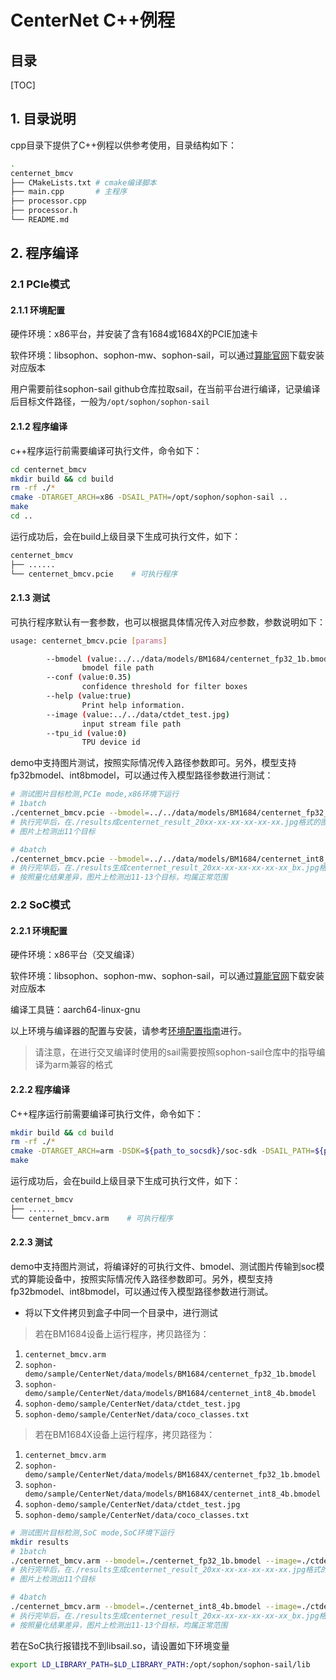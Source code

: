# CenterNet C++例程

## 目录

[TOC]

## 1. 目录说明

 cpp目录下提供了C++例程以供参考使用，目录结构如下：

```bash
.
centernet_bmcv
├── CMakeLists.txt # cmake编译脚本
├── main.cpp	   # 主程序
├── processor.cpp
├── processor.h
└── README.md
```

## 2. 程序编译

### 2.1 PCIe模式

#### 2.1.1 环境配置

硬件环境：x86平台，并安装了含有1684或1684X的PCIE加速卡

软件环境：libsophon、sophon-mw、sophon-sail，可以通过[算能官网](https://developer.sophgo.com/site/index/material/21/all.html)下载安装对应版本

用户需要前往sophon-sail github仓库拉取sail，在当前平台进行编译，记录编译后目标文件路径，一般为`/opt/sophon/sophon-sail`

#### 2.1.2 程序编译

c++程序运行前需要编译可执行文件，命令如下：

```bash
cd centernet_bmcv
mkdir build && cd build
rm -rf ./*
cmake -DTARGET_ARCH=x86 -DSAIL_PATH=/opt/sophon/sophon-sail ..
make
cd ..
```

运行成功后，会在build上级目录下生成可执行文件，如下：

```bash
centernet_bmcv
├── ......
└── centernet_bmcv.pcie    # 可执行程序
```

#### 2.1.3 测试

可执行程序默认有一套参数，也可以根据具体情况传入对应参数，参数说明如下：

```bash
usage: centernet_bmcv.pcie [params] 

        --bmodel (value:../../data/models/BM1684/centernet_fp32_1b.bmodel)
                bmodel file path
        --conf (value:0.35)
                confidence threshold for filter boxes
        --help (value:true)
                Print help information.
        --image (value:../../data/ctdet_test.jpg)
                input stream file path
        --tpu_id (value:0)
                TPU device id
```

 demo中支持图片测试，按照实际情况传入路径参数即可。另外，模型支持fp32bmodel、int8bmodel，可以通过传入模型路径参数进行测试：

```bash
# 测试图片目标检测,PCIe mode,x86环境下运行
# 1batch
./centernet_bmcv.pcie --bmodel=../../data/models/BM1684/centernet_fp32_1b.bmodel --image=../../data/ctdet_test.jpg
# 执行完毕后，在./results成centernet_result_20xx-xx-xx-xx-xx-xx.jpg格式的图片
# 图片上检测出11个目标

# 4batch
./centernet_bmcv.pcie --bmodel=../../data/models/BM1684/centernet_int8_4b.bmodel --image=../../data/ctdet_test.jpg
# 执行完毕后，在./results生成centernet_result_20xx-xx-xx-xx-xx-xx_bx.jpg格式的图片
# 按照量化结果差异，图片上检测出11-13个目标，均属正常范围
```

### 2.2 SoC模式

#### 2.2.1 环境配置

硬件环境：x86平台（交叉编译）

软件环境：libsophon、sophon-mw、sophon-sail，可以通过[算能官网](https://developer.sophgo.com/site/index/material/21/all.html)下载安装对应版本

编译工具链：aarch64-linux-gnu

以上环境与编译器的配置与安装，请参考[环境配置指南](../docs/Environment_Install_Guide.md)进行。
> 请注意，在进行交叉编译时使用的sail需要按照sophon-sail仓库中的指导编译为arm兼容的格式

#### 2.2.2 程序编译

C++程序运行前需要编译可执行文件，命令如下：

```bash
mkdir build && cd build
rm -rf ./*
cmake -DTARGET_ARCH=arm -DSDK=${path_to_socsdk}/soc-sdk -DSAIL_PATH=${path_to_sail}/build_soc/sophon-sail ..
make
```

运行成功后，会在build上级目录下生成可执行文件，如下：

```bash
centernet_bmcv
├── ......
└── centernet_bmcv.arm    # 可执行程序
```

#### 2.2.3  测试

 demo中支持图片测试，将编译好的可执行文件、bmodel、测试图片传输到soc模式的算能设备中，按照实际情况传入路径参数即可。另外，模型支持fp32bmodel、int8bmodel，可以通过传入模型路径参数进行测试。

- 将以下文件拷贝到盒子中同一个目录中，进行测试
> 若在BM1684设备上运行程序，拷贝路径为：
1. `centernet_bmcv.arm`
2. `sophon-demo/sample/CenterNet/data/models/BM1684/centernet_fp32_1b.bmodel`
3. `sophon-demo/sample/CenterNet/data/models/BM1684/centernet_int8_4b.bmodel`
4. `sophon-demo/sample/CenterNet/data/ctdet_test.jpg`
5. `sophon-demo/sample/CenterNet/data/coco_classes.txt`
> 若在BM1684X设备上运行程序，拷贝路径为：
1. `centernet_bmcv.arm`
2. `sophon-demo/sample/CenterNet/data/models/BM1684X/centernet_fp32_1b.bmodel`
3. `sophon-demo/sample/CenterNet/data/models/BM1684X/centernet_int8_4b.bmodel`
4. `sophon-demo/sample/CenterNet/data/ctdet_test.jpg`
5. `sophon-demo/sample/CenterNet/data/coco_classes.txt`

```bash
# 测试图片目标检测,SoC mode,SoC环境下运行
mkdir results
# 1batch
./centernet_bmcv.arm --bmodel=./centernet_fp32_1b.bmodel --image=./ctdet_test.jpg
# 执行完毕后，在./results生成centernet_result_20xx-xx-xx-xx-xx-xx.jpg格式的图片
# 图片上检测出11个目标

# 4batch
./centernet_bmcv.arm --bmodel=./centernet_int8_4b.bmodel --image=./ctdet_test.jpg
# 执行完毕后，在./results生成centernet_result_20xx-xx-xx-xx-xx-xx_bx.jpg格式的图片
# 按照量化结果差异，图片上检测出11-13个目标，均属正常范围
```
若在SoC执行报错找不到libsail.so，请设置如下环境变量
```bash
export LD_LIBRARY_PATH=$LD_LIBRARY_PATH:/opt/sophon/sophon-sail/lib
```
